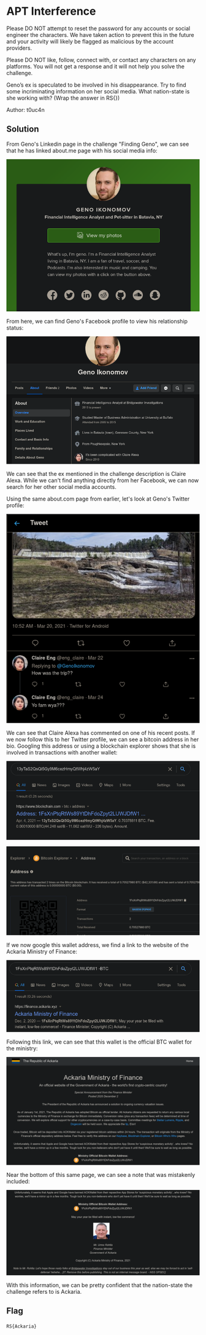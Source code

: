 # APT Interference

Please DO NOT attempt to reset the password for any accounts or social engineer the characters. We have taken action to prevent this in the future and your activity will likely be flagged as malicious by the account providers.

Please DO NOT like, follow, connect with, or contact any characters on any platforms. You will not get a response and it will not help you solve the challenge.

Geno’s ex is speculated to be involved in his disappearance. Try to find some incriminating information on her social media. What nation-state is she working with? (Wrap the answer in RS{})

Author: t0uc4n

## Solution

From Geno's Linkedin page in the challenge "Finding Geno", we can see that he has linked about.me page with his social media info:

![about page](./resources/about.png)

From here, we can find Geno's Facebook profile to view his relationship status:

![Facebook profile](./resources/facebook.png)

We can see that the ex mentioned in the challenge description is Claire Alexa.
While we can't find anything directly from her Facebook, we can now search for her other social media accounts.

Using the same about.com page from earlier, let's look at Geno's Twitter profile:

![Twitter post](./resources/twitter.png)

We can see that Claire Alexa has commented on one of his recent posts.
If we now follow this to her Twitter profile, we can see a bitcoin address in her bio.
Googling this address or using a blockchain explorer shows that she is involved in transactions with another wallet:

![Claire Alexa's BTC wallet search](./resources/google0.png)

![Connected BTC wallet](./resources/btc.png)

If we now google this wallet address, we find a link to the website of the Ackaria Ministry of Finance:

![Connected BTC wallet search](./resources/google1.png)

Following this link, we can see that this wallet is the official BTC wallet for the ministry:

![Ackaria Ministry of Finance page](./resources/ackaria0.png)

Near the bottom of this same page, we can see a note that was mistakenly included:

![Note to Mr. Rohtla](./resources/ackaria1.png)

With this information, we can be pretty confident that the nation-state the challenge refers to is Ackaria.

## Flag

`RS{Ackaria}`

